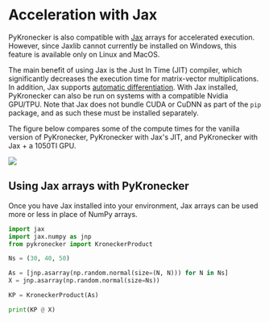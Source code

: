 # Acceleration with Jax

PyKronecker is also compatible with [Jax](https://jax.readthedocs.io/en/latest/) arrays for accelerated execution. However, since Jaxlib cannot currently be installed on Windows, this feature is available only on Linux and MacOS. 

The main benefit of using Jax is the Just In Time (JIT) compiler, which significantly decreases the execution time for matrix-vector multiplications. In addition, Jax supports [automatic differentiation](https://pykronecker.readthedocs.io/en/latest/getting_started/autodiff/).  With Jax installed, PyKronecker can also be run on systems with a compatible Nvidia GPU/TPU. Note that Jax does not bundle CUDA or CuDNN as part of the `pip` package, and as such these must be installed separately. 


The figure below compares some of the compute times for the vanilla version of PyKronecker, PyKronecker with Jax's JIT, and PyKronecker with Jax + a 1050TI GPU. 

![](https://raw.githubusercontent.com/nickelnine37/pykronecker/main/docs/img/test.svg)



## Using Jax arrays with PyKronecker

Once you have Jax installed into your environment, Jax arrays can be used more or less in place of NumPy arrays. 

```python 
import jax
import jax.numpy as jnp
from pykronecker import KroneckerProduct

Ns = (30, 40, 50)

As = [jnp.asarray(np.random.normal(size=(N, N))) for N in Ns]
X = jnp.asarray(np.random.normal(size=Ns))

KP = KroneckerProduct(As)

print(KP @ X)
```

